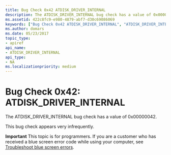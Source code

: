 ```yaml
---
title: Bug Check 0x42 ATDISK_DRIVER_INTERNAL
description: The ATDISK_DRIVER_INTERNAL bug check has a value of 0x00000042.This bug check appears very infrequently.
ms.assetid: 422c8fc9-e980-4879-abf7-d30c69086069
keywords: ["Bug Check 0x42 ATDISK_DRIVER_INTERNAL", "ATDISK_DRIVER_INTERNAL"]
ms.author: domars
ms.date: 05/23/2017
topic_type:
- apiref
api_name:
- ATDISK_DRIVER_INTERNAL
api_type:
- NA
ms.localizationpriority: medium
---
```


# Bug Check 0x42: ATDISK\_DRIVER\_INTERNAL


The ATDISK\_DRIVER\_INTERNAL bug check has a value of 0x00000042.

This bug check appears very infrequently.

**Important** This topic is for programmers. If you are a customer who has received a blue screen error code while using your computer, see [Troubleshoot blue screen errors](http://windows.microsoft.com/windows-10/troubleshoot-blue-screen-errors).

 

 




